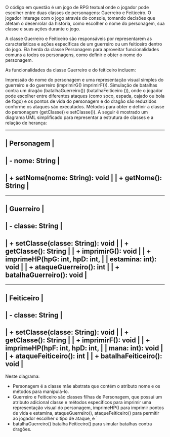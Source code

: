 O código em questão é um jogo de RPG textual onde o jogador pode escolher entre duas classes de personagens: Guerreiro e Feiticeiro. O jogador interage com o jogo através do console, tomando decisões que afetam o desenrolar da história, como escolher o nome do personagem, sua classe e suas ações durante o jogo.

A classe Guerreiro e Feiticeiro são responsáveis por representarem as características e ações específicas de um guerreiro ou um feiticeiro dentro do jogo. Ela herda da classe Personagem para aproveitar funcionalidades comuns a todos os personagens, como definir e obter o nome do personagem.

As funcionalidades da classe Guerreiro e do feiticeiro incluem:

Impressão do nome do personagem e uma representação visual simples do guerreiro e do guerreiro (imprimirG() imprimirF()).
Simulação de batalhas contra um dragão (batalhaGuerreiro()) (batalhaFeiticeiro ()), onde o jogador pode escolher entre diferentes ataques (como soco, espada, cajado ou bola de fogo) e os pontos de vida do personagem e do dragão são reduzidos conforme os ataques são executados.
Métodos para obter e definir a classe do personagem (getClasse() e setClasse()).
A seguir é mostrado um diagrama UML simplificado para representar a estrutura de classes e a relação de herança:

----------------------------------------
|               Personagem             |
----------------------------------------
| - nome: String                       |
----------------------------------------
| + setNome(nome: String): void        |
| + getNome(): String                  |
----------------------------------------

----------------------------------------
|                Guerreiro             |
----------------------------------------
| - classe: String                     |
----------------------------------------
| + setClasse(classe: String): void    |
| + getClasse(): String                |
| + imprimirG(): void                  |
| + imprimeHP(hpG: int, hpD: int,      |
|   estamina: int): void               |
| + ataqueGuerreiro(): int             |
| + batalhaGuerreiro(): void           |
----------------------------------------

----------------------------------------
|               Feiticeiro             |
----------------------------------------
| - classe: String                     |
----------------------------------------
| + setClasse(classe: String): void    |
| + getClasse(): String                |
| + imprimirF(): void                  |
| + imprimeHP(hpF: int, hpD: int,      |
|   mana: int): void                   |
| + ataqueFeiticeiro(): int            |
| + batalhaFeiticeiro(): void          |
----------------------------------------

Neste diagrama:
- Personagem é a classe mãe abstrata que contém o atributo nome e os métodos para manipulá-lo.
- Guerreiro e Feiticeiro são classes filhas de Personagem, que possui um atributo adicional classe e métodos específicos para imprimir uma representação visual do personagem, imprimeHP() para imprimir pontos de vida e estamina, ataqueGuerreiro(), ataqueFeiticeiro() para permitir ao jogador escolher o tipo de ataque, e `
- batalhaGuerreiro() batalha Feiticeiro() para simular batalhas contra dragões.
